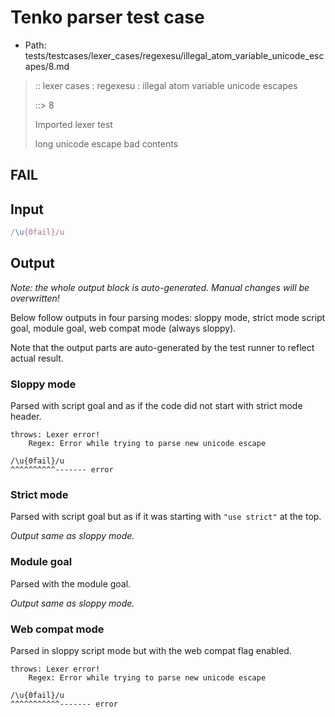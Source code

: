 # Tenko parser test case

- Path: tests/testcases/lexer_cases/regexesu/illegal_atom_variable_unicode_escapes/8.md

> :: lexer cases : regexesu : illegal atom variable unicode escapes
>
> ::> 8
>
> Imported lexer test
>
> long unicode escape bad contents

## FAIL

## Input

`````js
/\u{0fail}/u
`````

## Output

_Note: the whole output block is auto-generated. Manual changes will be overwritten!_

Below follow outputs in four parsing modes: sloppy mode, strict mode script goal, module goal, web compat mode (always sloppy).

Note that the output parts are auto-generated by the test runner to reflect actual result.

### Sloppy mode

Parsed with script goal and as if the code did not start with strict mode header.

`````
throws: Lexer error!
    Regex: Error while trying to parse new unicode escape

/\u{0fail}/u
^^^^^^^^^^------- error
`````

### Strict mode

Parsed with script goal but as if it was starting with `"use strict"` at the top.

_Output same as sloppy mode._

### Module goal

Parsed with the module goal.

_Output same as sloppy mode._

### Web compat mode

Parsed in sloppy script mode but with the web compat flag enabled.

`````
throws: Lexer error!
    Regex: Error while trying to parse new unicode escape

/\u{0fail}/u
^^^^^^^^^^^------- error
`````

